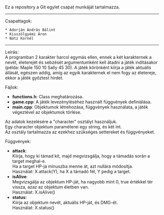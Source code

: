 Ez a repository a Git egylet csapat munkáját tartalmazza.  

---

Csapattagok:  

	* Adorján András Bálint  
	* Kisszölgyémi Áron  
	* Nátz Kornél  
	
---

Leírás:  
A programban 2 karakter harcol egymás ellen, ennek a két karakternek a nevét, életerejét és sebzését argumentumként kell átadni a játék indításakor (példa: Maple 150 10 Sally 45 30). A játék körönként kiírja a játék aktuális állását, egészen addig, amíg az egyik karakternek el nem fogy az életereje, ekkor a játék győztest hirdet.  
  
Fájlok:  
*	**functions.h**: Class meghatározása.  
*	**game.cpp**: A játék levezényléséhez használt függvények definiálása.  
*	**main.cpp**: Objektumok létrehozása, függvények használata, a játék végeztével az objektumok törlése.  
  
Az adatok kezelésére a "character" osztályt használjuk.  
Egy character objektum paraméterei egy string, és két int.  
Az osztály tartalmazza az ezekhez szükséges settereket és függvényeket.  
  
Függvények:  
*	**attack**:  
		Kiírja, hogy ki támad kit, majd megvizsgálja, hogy a támadás során a target meghal-e.  
		Ha a target HP-ja mínuszba menne át, azt nullára módosítja.  
		Használat: X.attack(Y), ha X a támadó fél, Y pedig a target.  
*	**isAlive**:  
		Megvizsgálja az objektum HP-ját, ha nagyobb mint 0, true értékkel tér vissza, azaz az objektum életben van.  
		Használat: X.isAlive()  
*	**status**:  
		Kiírja az objektum nevét, aktuális HP-ját, és DMG-ét.  
		Használat: X.status()  
